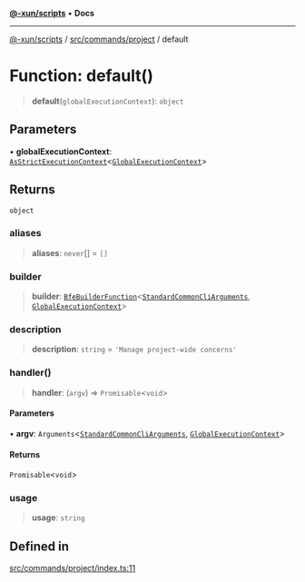 [**@-xun/scripts**](../../../../README.md) • **Docs**

***

[@-xun/scripts](../../../../README.md) / [src/commands/project](../README.md) / default

# Function: default()

> **default**(`globalExecutionContext`): `object`

## Parameters

• **globalExecutionContext**: [`AsStrictExecutionContext`](../../../../lib/@black-flag/extensions/type-aliases/AsStrictExecutionContext.md)\<[`GlobalExecutionContext`](../../../configure/type-aliases/GlobalExecutionContext.md)\>

## Returns

`object`

### aliases

> **aliases**: `never`[] = `[]`

### builder

> **builder**: [`BfeBuilderFunction`](../../../../lib/@black-flag/extensions/type-aliases/BfeBuilderFunction.md)\<[`StandardCommonCliArguments`](../../../../lib/@-xun/cli-utils/extensions/type-aliases/StandardCommonCliArguments.md), [`GlobalExecutionContext`](../../../configure/type-aliases/GlobalExecutionContext.md)\>

### description

> **description**: `string` = `'Manage project-wide concerns'`

### handler()

> **handler**: (`argv`) => `Promisable`\<`void`\>

#### Parameters

• **argv**: `Arguments`\<[`StandardCommonCliArguments`](../../../../lib/@-xun/cli-utils/extensions/type-aliases/StandardCommonCliArguments.md), [`GlobalExecutionContext`](../../../configure/type-aliases/GlobalExecutionContext.md)\>

#### Returns

`Promisable`\<`void`\>

### usage

> **usage**: `string`

## Defined in

[src/commands/project/index.ts:11](https://github.com/Xunnamius/xscripts/blob/c4bd6059488244ad158454492e5cfe3fcc65a457/src/commands/project/index.ts#L11)
